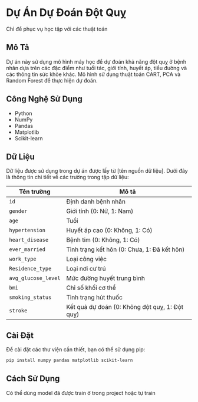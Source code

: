 # Dự Án Dự Đoán Đột Quỵ
Chỉ để phục vụ học tập với các thuật toán

## Mô Tả
Dự án này sử dụng mô hình máy học để dự đoán khả năng đột quỵ ở bệnh nhân dựa trên các đặc điểm như tuổi tác, giới tính, huyết áp, tiểu đường và các thông tin sức khỏe khác. Mô hình sử dụng thuật toán CART, PCA và Random Forest để thực hiện dự đoán.

## Công Nghệ Sử Dụng
- Python
- NumPy
- Pandas
- Matplotlib
- Scikit-learn
## Dữ Liệu
Dữ liệu được sử dụng trong dự án được lấy từ [tên nguồn dữ liệu]. Dưới đây là thông tin chi tiết về các trường trong tập dữ liệu:

| Tên trường            | Mô tả                                         |
|----------------------|------------------------------------------------|
| `id`                 | Định danh bệnh nhân                            |
| `gender`             | Giới tính (0: Nữ, 1: Nam)                      |
| `age`                | Tuổi                                           |
| `hypertension`       | Huyết áp cao (0: Không, 1: Có)                 |
| `heart_disease`      | Bệnh tim (0: Không, 1: Có)                     |
| `ever_married`       | Tình trạng kết hôn (0: Chưa, 1: Đã kết hôn)    |
| `work_type`          | Loại công việc                                 |
| `Residence_type`     | Loại nơi cư trú                                | 
| `avg_glucose_level`  | Mức đường huyết trung bình                     |
| `bmi`                | Chỉ số khối cơ thể                             |
| `smoking_status`     | Tình trạng hút thuốc                           |
| `stroke`             | Kết quả dự đoán (0: Không đột quỵ, 1: Đột quỵ) |

## Cài Đặt
Để cài đặt các thư viện cần thiết, bạn có thể sử dụng pip:

```bash
pip install numpy pandas matplotlib scikit-learn
```
## Cách Sử Dụng
Có thể dùng model đã được train ở trong project hoặc tự train


